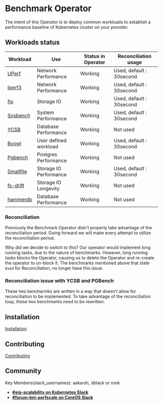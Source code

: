 # Benchmark Operator

The intent of this Operator is to deploy common workloads to establish
a performance baseline of Kubernetes cluster on your provider.

## Workloads status

| Workload                       | Use                    | Status in Operator | Reconciliation usage       |
| ------------------------------ | ---------------------- | ------------------ | -------------------------- |
| [UPerf](docs/uperf.md)         | Network Performance    | Working            |  Used, default : 30second  |
| [Iperf3](docs/iperf3.md)       | Network Performance    | Working            |  Used, default : 30second  |
| [fio](docs/fio_distributed.md) | Storage IO             | Working            |  Used, default : 30second  |
| [Sysbench](docs/sysbench.md)   | System Performance     | Working            |  Used, default : 30second  |
| [YCSB](docs/ycsb.md)           | Database Performance   | Working            |  Not used                  |
| [Byowl](docs/byowl.md)         | User defined workload  | Working            |  Used, default : 30second  |
| [Pgbench](docs/pgbench.md)     | Postgres Performance   | Working            |  Not used                  |
| [Smallfile](docs/smallfile.md) | Storage IO Performance | Working            |  Used, default : 30second  |
| [fs-drift](docs/fs-drift.md)   | Storage IO Longevity   | Working            |  Not used                  |
| [hammerdb](docs/hammerdb.md)   | Database Performance   | Working            |  Not used                  |


### Reconciliation

Previously the Benchmark Operator didn't properly take advantage of the reconciliation period. Going forward
we will make every attempt to utilize the reconciliation period.

Why did we decide to switch to this? Our operator would implement long running tasks, due to the nature of benchmarks.
However, long running tasks blocks the Operator, causing us to delete the Operator and re-create the operator to
un-block it. The benchmarks mentioned above that state `Used` for Reconciliation, no longer have this issue.

### Reconciliation issue with YCSB and PGBench

These two bencharmks are written in a way that doesn't allow for reconciliation to be implemented. To take
advantage of the reconciliation loop, these two benchmarks need to be rewritten.

## Installation
[Installation](docs/installation.md)

## Contributing
[Contributing](CONTRIBUTE.md)

## Community
Key Members(slack_usernames): aakarsh, dblack or rook
* [**#sig-scalability on Kubernetes Slack**](https://kubernetes.slack.com)
* [**#forum-kni-perfscale on CoreOS Slack**](https://coreos.slack.com)
